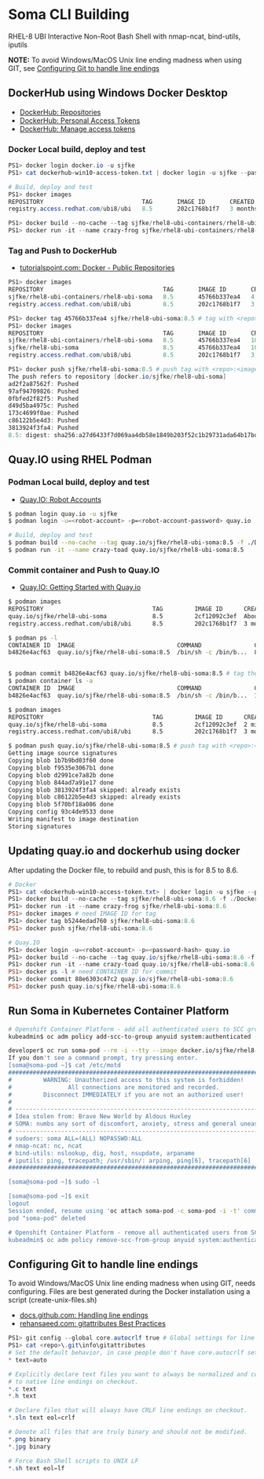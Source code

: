 # Soma CLI Building

RHEL-8 UBI Interactive Non-Root Bash Shell with nmap-ncat, bind-utils, iputils

**NOTE:** To avoid Windows/MacOS Unix line ending madness when using GIT, see [Configuring Git to handle line endings](#configuring-git-to-handle-line-endings)

## DockerHub using Windows Docker Desktop

* [DockerHub: Repositories](https://docs.docker.com/docker-hub/repos/)
* [DockerHub: Personal Access Tokens](https://www.docker.com/blog/docker-hub-new-personal-access-tokens/)
* [DockerHub: Manage access tokens](https://docs.docker.com/docker-hub/access-tokens/)

### Docker Local build, deploy and test

```powershell
PS1> docker login docker.io -u sjfke
PS1> cat dockerhub-win10-access-token.txt | docker login -u sjfke --password-stdin

# Build, deploy and test
PS1> docker images
REPOSITORY                            TAG       IMAGE ID       CREATED        SIZE
registry.access.redhat.com/ubi8/ubi   8.5       202c1768b1f7   3 months ago   216MB

PS1> docker build --no-cache --tag sjfke/rhel8-ubi-containers/rhel8-ubi-soma:8.5 -f ./Dockerfile $pwd
PS1> docker run -it --name crazy-frog sjfke/rhel8-ubi-containers/rhel8-ubi-soma:8.5
```
### Tag and Push to DockerHub

* [tutorialspoint.com: Docker - Public Repositories](https://www.tutorialspoint.com/docker/docker_public_repositories.htm)

```powershell
PS1> docker images
REPOSITORY                                  TAG       IMAGE ID       CREATED         SIZE
sjfke/rhel8-ubi-containers/rhel8-ubi-soma   8.5       45766b337ea4   4 minutes ago   302MB
registry.access.redhat.com/ubi8/ubi         8.5       202c1768b1f7   3 months ago    216MB

PS1> docker tag 45766b337ea4 sjfke/rhel8-ubi-soma:8.5 # tag with <repo>:<image-version>
PS1> docker images
REPOSITORY                                  TAG       IMAGE ID       CREATED          SIZE
sjfke/rhel8-ubi-containers/rhel8-ubi-soma   8.5       45766b337ea4   10 minutes ago   302MB
sjfke/rhel8-ubi-soma                        8.5       45766b337ea4   10 minutes ago   302MB
registry.access.redhat.com/ubi8/ubi         8.5       202c1768b1f7   3 months ago     216MB

PS1> docker push sjfke/rhel8-ubi-soma:8.5 # push tag with <repo>:<image-version>
The push refers to repository [docker.io/sjfke/rhel8-ubi-soma]
ad2f2a87562f: Pushed
97af94709826: Pushed
0fbfed2f82f5: Pushed
d49d5ba4975c: Pushed
173c4699f0ae: Pushed
c86122b5e4d3: Pushed
3813924f3fa4: Pushed
8.5: digest: sha256:a27d6433f7d069aa4db58e1849b203f52c1b29731ada64b17bd24ff2f4997705 size: 1778

```
## Quay.IO using RHEL Podman

### Podman Local build, deploy and test

* [Quay.IO: Robot Accounts](http://docs.quay.io/glossary/robot-accounts.html)

```bash
$ podman login quay.io -u sjfke
$ podman login -u=<robot-account> -p=<robot-account-password> quay.io

# Build, deploy and test
$ podman build --no-cache --tag quay.io/sjfke/rhel8-ubi-soma:8.5 -f ./Dockerfile $PWD
$ podman run -it --name crazy-toad quay.io/sjfke/rhel8-ubi-soma:8.5
```

### Commit container and Push to Quay.IO

* [Quay.IO: Getting Started with Quay.io](http://docs.quay.io/solution/getting-started.html)

```bash
$ podman images
REPOSITORY                               TAG         IMAGE ID      CREATED             SIZE
quay.io/sjfke/rhel8-ubi-soma             8.5         2cf12092c3ef  About a minute ago  321 MB
registry.access.redhat.com/ubi8/ubi      8.5         202c1768b1f7  3 months ago        235 MB

$ podman ps -l
CONTAINER ID  IMAGE                             COMMAND               CREATED        STATUS                    PORTS       NAMES
b4826e4acf63  quay.io/sjfke/rhel8-ubi-soma:8.5  /bin/sh -c /bin/b...  8 minutes ago  Exited (0) 8 minutes ago              crazy-toad


$ podman commit b4826e4acf63 quay.io/sjfke/rhel8-ubi-soma:8.5 # tag the container with <repo>:<image-version>
$ podman container ls -a
CONTAINER ID  IMAGE                             COMMAND               CREATED         STATUS                     PORTS       NAMES
b4826e4acf63  quay.io/sjfke/rhel8-ubi-soma:8.5  /bin/sh -c /bin/b...  14 minutes ago  Exited (0) 14 minutes ago              crazy-toad

$ podman images
REPOSITORY                               TAG         IMAGE ID      CREATED        SIZE
quay.io/sjfke/rhel8-ubi-soma             8.5         2cf12092c3ef  2 minutes ago  321 MB
registry.access.redhat.com/ubi8/ubi      8.5         202c1768b1f7  3 months ago   235 MB

$ podman push quay.io/sjfke/rhel8-ubi-soma:8.5 # push tag with <repo>:<image-version>
Getting image source signatures
Copying blob 1b7b9bd03f60 done  
Copying blob f9535e3067b1 done  
Copying blob d2991ce7a82b done  
Copying blob 844ad7a91e17 done  
Copying blob 3813924f3fa4 skipped: already exists  
Copying blob c86122b5e4d3 skipped: already exists  
Copying blob 5f70bf18a086 done  
Copying config 93c4de9533 done  
Writing manifest to image destination
Storing signatures
```
## Updating quay.io and dockerhub using docker

After updating the Docker file, to rebuild and push, this is for 8.5 to 8.6.

```powershell
# Docker
PS1> cat <dockerhub-win10-access-token.txt> | docker login -u sjfke --password-stdin
PS1> docker build --no-cache --tag sjfke/rhel8-ubi-soma:8.6 -f ./Dockerfile $pwd
PS1> docker run -it --name crazy-frog sjfke/rhel8-ubi-soma:8.6
PS1> docker images # need IMAGE ID for tag
PS1> docker tag b5244edad760 sjfke/rhel8-ubi-soma:8.6
PS1> docker push sjfke/rhel8-ubi-soma:8.6

# Quay.IO
PS1> docker login -u=<robot-account> -p=<password-hash> quay.io
PS1> docker build --no-cache --tag quay.io/sjfke/rhel8-ubi-soma:8.6 -f ./Dockerfile $pwd # NB quay.io prefix
PS1> docker run -it --name crazy-toad quay.io/sjfke/rhel8-ubi-soma:8.6
PS1> docker ps -l # need CONTAINER ID for commit
PS1> docker commit 88e6303c47c2 quay.io/sjfke/rhel8-ubi-soma:8.6
PS1> docker push quay.io/sjfke/rhel8-ubi-soma:8.6
```

## Run Soma in Kubernetes Container Platform

```bash
# Openshift Container Platform - add all authenticated users to SCC group policy 'anyuid' 
kubeadmin$ oc adm policy add-scc-to-group anyuid system:authenticated --namespace="<project>"

developer$ oc run soma-pod --rm -i --tty --image docker.io/sjfke/rhel8-ubi-soma:8.6
If you don't see a command prompt, try pressing enter.
[soma@soma-pod ~]$ cat /etc/motd
##############################################################################
#         WARNING: Unauthorized access to this system is forbidden!          #
#                All connections are monitored and recorded.                 #
#         Disconnect IMMEDIATELY if you are not an authorized user!          #
#                                                                            #
# -------------------------------------------------------------------------- #
# Idea stolen from: Brave New World by Aldous Huxley                         #
# SOMA: numbs any sort of discomfort, anxiety, stress and general uneasiness #
# -------------------------------------------------------------------------- #
# sudoers: soma ALL=(ALL) NOPASSWD:ALL                                       #
# nmap-ncat: nc, ncat                                                        #
# bind-utils: nslookup, dig, host, nsupdate, arpaname                        #
# iputils: ping, tracepath; /usr/sbin/: arping, ping[6], tracepath[6]        #
##############################################################################

[soma@soma-pod ~]$ sudo -l

[soma@soma-pod ~]$ exit
logout
Session ended, resume using 'oc attach soma-pod -c soma-pod -i -t' command when the pod is running
pod "soma-pod" deleted

# Openshift Container Platform - remove all authenticated users from SCC group policy 'anyuid'
kubeadmin$ oc adm policy remove-scc-from-group anyuid system:authenticated --namespace="<project>"
```

## Configuring Git to handle line endings

To avoid Windows/MacOS Unix line ending madness when using GIT, needs configuring.
Files are best generated during the Docker installation using a script (create-unix-files.sh)

* [docs.github.com: Handling line endings](https://docs.github.com/en/get-started/getting-started-with-git/configuring-git-to-handle-line-endings)
* [rehansaeed.com: gitattributes Best Practices](https://rehansaeed.com/gitattributes-best-practices/)

```powershell
PS1> git config --global core.autocrlf true # Global settings for line endings
PS1> cat <repo>\.git\info\gitattributes
# Set the default behavior, in case people don't have core.autocrlf set.
* text=auto

# Explicitly declare text files you want to always be normalized and converted
# to native line endings on checkout.
*.c text
*.h text

# Declare files that will always have CRLF line endings on checkout.
*.sln text eol=crlf

# Denote all files that are truly binary and should not be modified.
*.png binary
*.jpg binary

# Force Bash Shell scripts to UNIX LF
*.sh text eol=lf

```